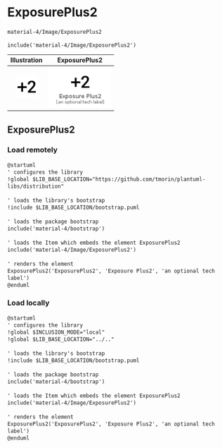 # ExposurePlus2


```text
material-4/Image/ExposurePlus2
```

```text
include('material-4/Image/ExposurePlus2')
```



| Illustration | ExposurePlus2 |
| :---: | :---: |
| ![illustration for Illustration](../../material-4/Image/ExposurePlus2.png) | ![illustration for ExposurePlus2](../../material-4/Image/ExposurePlus2.Local.png) |




## ExposurePlus2

### Load remotely
```plantuml
@startuml
' configures the library
!global $LIB_BASE_LOCATION="https://github.com/tmorin/plantuml-libs/distribution"

' loads the library's bootstrap
!include $LIB_BASE_LOCATION/bootstrap.puml

' loads the package bootstrap
include('material-4/bootstrap')

' loads the Item which embeds the element ExposurePlus2
include('material-4/Image/ExposurePlus2')

' renders the element
ExposurePlus2('ExposurePlus2', 'Exposure Plus2', 'an optional tech label')
@enduml
```

### Load locally
```plantuml
@startuml
' configures the library
!global $INCLUSION_MODE="local"
!global $LIB_BASE_LOCATION="../.."

' loads the library's bootstrap
!include $LIB_BASE_LOCATION/bootstrap.puml

' loads the package bootstrap
include('material-4/bootstrap')

' loads the Item which embeds the element ExposurePlus2
include('material-4/Image/ExposurePlus2')

' renders the element
ExposurePlus2('ExposurePlus2', 'Exposure Plus2', 'an optional tech label')
@enduml
```

